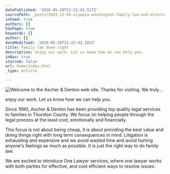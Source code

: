 ```yaml
---
datePublished: '2016-05-28T21:22:42.527Z'
sourcePath: _posts/2015-12-05-olympia-washington-family-law-and-divorce-lawyers.md
inFeed: true
authors: []
hasPage: true
keywords: []
author: []
dateModified: '2016-05-28T21:22:42.182Z'
title: Family law done right
description: enjoy our work. Let us know how we can help you.
inNav: true
starred: false
url: home/index.html
_type: Article

---
```

![Welcome to the Ascher & Denton web site. Thanks for visiting. We truly...](https://the-grid-user-content.s3-us-west-2.amazonaws.com/415b432b-0356-4ba9-a01a-9843a350f0c8.jpg)

enjoy our work. Let us know how we can help you.

Since 1990, Ascher & Denton has been providing top quality legal services to families in Thurston County. We focus on helping people through the legal process at the least cost, emotionally and financially. 

This focus is not about being cheap, it is about providing the best value and doing things right with long term consequences in mind. Litigation is exhausting and expensive and we avoid wasted time and avoid hurting anyone's feelings as much as possible. It is just the right way to do family law.

We are excited to introduce One Lawyer services, where one lawyer works with both parties for effective, and cost efficient ways to resolve issues.